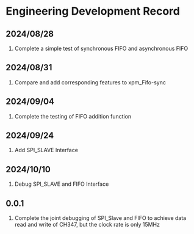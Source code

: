 # Engineering Development Record

## 2024/08/28

1. Complete a simple test of synchronous FIFO and asynchronous FIFO

## 2024/08/31

1. Compare and add corresponding features to xpm_Fifo-sync

## 2024/09/04

1. Complete the testing of FIFO addition function

## 2024/09/24

1. Add SPI_SLAVE Interface

## 2024/10/10

1. Debug SPI_SLAVE and FIFO Interface

## 0.0.1

1. Complete the joint debugging of SPI_Slave and FIFO to achieve data read and write of CH347, but the clock rate is only 15MHz
